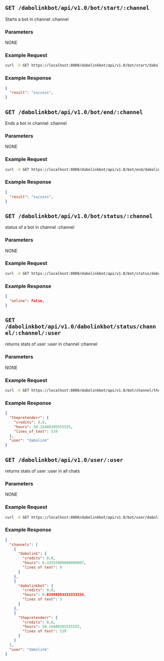 ## `GET /dabolinkbot/api/v1.0/bot/start/:channel`

Starts a bot in channel :channel

### Parameters

NONE

### Example Request

```bash
curl -X GET https://localhost:8000/dabolinkbot/api/v1.0/bot/start/dabolink/
```

### Example Response

```json
{
  "result": "success",
}
```

## `GET /dabolinkbot/api/v1.0/bot/end/:channel`

Ends a bot in channel :channel

### Parameters

NONE

### Example Request

```bash
curl -X GET https://localhost:8000/dabolinkbot/api/v1.0/bot/end/dabolink/
```

### Example Response

```json
{
  "result": "success",
}
```

## `GET /dabolinkbot/api/v1.0/bot/status/:channel`

status of a bot in channel :channel

### Parameters

NONE

### Example Request

```bash
curl -X GET https://localhost:8000/dabolinkbot/api/v1.0/bot/status/dabolink/
```

### Example Response

```json
{
  "online": False,
}
```

## `GET /dabolinkbot/api/v1.0/dabolinkbot/status/channel/:channel/:user`

returns stats of user :user in channel :channel

### Parameters

NONE

### Example Request

```bash
curl -X GET https://localhost:8000/dabolinkbot/api/v1.0/bot/channel/thepretenderr/dabolink/
```

### Example Response

```json
{
  "thepretenderr": {
    "credits": 0.0,
    "hours": 58.16480305555555,
    "lines_of_text": 539
  },
  "user": "dabolink"
}
```

## `GET /dabolinkbot/api/v1.0/user/:user`

returns stats of user :user in all chats

### Parameters

NONE

### Example Request

```bash
curl -X GET https://localhost:8000/dabolinkbot/api/v1.0/bot/user/dabolink/
```

### Example Response

```json
{
  "channels": [
    {
      "dabolink": {
        "credits": 0.0,
        "hours": 0.33555000000000007,
        "lines of text": 9
      }
    },
    {
      "dabolinkbot": {
        "credits": 0.0,
        "hours": 0.03988083333333334,
        "lines of text": 5
      }
    },
    {
      "thepretenderr": {
        "credits": 0.0,
        "hours": 58.16480305555555,
        "lines of text": 539
      }
    }
  ],
  "user": "dabolink"
}
```